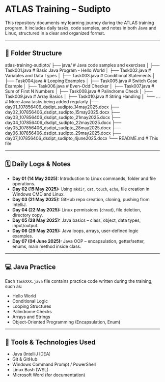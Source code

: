 # ATLAS Training – Sudipto

This repository documents my learning journey during the ATLAS training program. It includes daily tasks, code samples, and notes in both Java and Linux, structured in a clear and organized format.

---

## 📁 Folder Structure

atlas-training-sudipto/
├── java/ # Java code samples and exercises
│ ├── Task001.java # Basic Java Program - Hello World
│ ├── Task002.java # Variables and Data Types
│ ├── Task003.java # Conditional Statements
│ ├── Task004.java # Looping Examples
│ ├── Task005.java # Switch Case Example
│ ├── Task006.java # Even-Odd Checker
│ ├── Task007.java # Sum of First N Numbers
│ ├── Task008.java # Palindrome Check
│ ├── Task009.java # Array Basics
│ ├── Task010.java # String Handling
│ └── ... # More Java tasks being added regularly
├── day01_107856406_dsdipt_sudipto_14may2025.docx
├── day02_107856406_dsdipt_sudipto_15may2025.docx
├── day03_107856406_dsdipt_sudipto_21may2025.docx
├── day04_107856406_dsdipt_sudipto_22may2025.docx
├── day05_107856406_dsdipt_sudipto_28may2025.docx
├── day06_107856406_dsdipt_sudipto_29may2025.docx
├── day07_107856406_dsdipt_sudipto_4june2025.docx
└── README.md # This file

---

## 🗓️ Daily Logs & Notes

- **Day 01 (14 May 2025):** Introduction to Linux commands, folder and file operations.
- **Day 02 (15 May 2025):** Using `mkdir`, `cat`, `touch`, `echo`, file creation in Windows CMD and Linux.
- **Day 03 (21 May 2025):** GitHub repo creation, cloning, pushing from IntelliJ.
- **Day 04 (22 May 2025):** Linux permissions (`chmod`), file deletion, directory copy.
- **Day 05 (28 May 2025):** Java basics – class, object, data types, input/output.
- **Day 06 (29 May 2025):** Java loops, arrays, user-defined logic examples.
- **Day 07 (04 June 2025):** Java OOP – encapsulation, getter/setter, enums, main method inside class.

---

## 💻 Java Practice

Each `TaskXXX.java` file contains practice code written during the training, such as:

- Hello World
- Conditional Logic
- Looping Structures
- Palindrome Checks
- Arrays and Strings
- Object-Oriented Programming (Encapsulation, Enum)

---

## 🧪 Tools & Technologies Used

- Java (IntelliJ IDEA)
- Git & GitHub
- Windows Command Prompt / PowerShell
- Linux Bash (WSL)
- Microsoft Word (for documentation)
